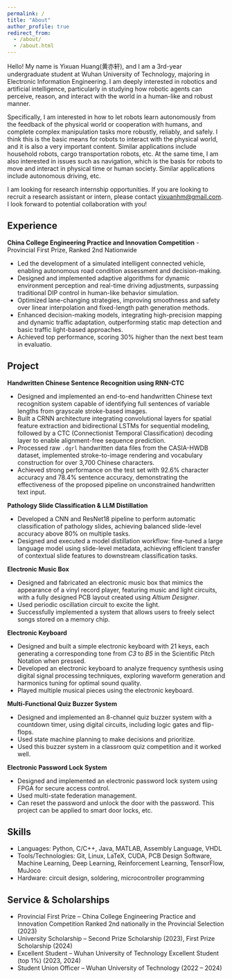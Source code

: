 ```yaml
---
permalink: /
title: "About"
author_profile: true
redirect_from: 
  - /about/
  - /about.html
---
```


Hello! My name is Yixuan Huang(黄亦轩), and I am a 3rd-year undergraduate student at Wuhan University of Technology, majoring in Electronic Information Engineering. I am deeply interested in robotics and artificial intelligence, particularly in studying how robotic agents can perceive, reason, and interact with the world in a human-like and robust manner.

Specifically, I am interested in how to let robots learn autonomously from the feedback of the physical world or cooperation with humans, and complete complex manipulation tasks more robustly, reliably, and safely. I think this is the basic means for robots to interact with the physical world, and it is also a very important content. Similar applications include household robots, cargo transportation robots, etc. At the same time, I am also interested in issues such as navigation, which is the basis for robots to move and interact in physical time or human society. Similar applications include autonomous driving, etc.

I am looking for research internship opportunities. If you are looking to recruit a research assistant or intern, please contact yixuanhm@gmail.com. I look forward to potential collaboration with you!

## Experience

**China College Engineering Practice and Innovation Competition** - Provincial First Prize, Ranked 2nd Nationwide

- Led the development of a simulated intelligent connected vehicle, enabling autonomous road condition assessment and decision-making.
- Designed and implemented adaptive algorithms for dynamic environment perception and real-time driving adjustments, surpassing traditional DIP control in human-like behavior simulation.
- Optimized lane-changing strategies, improving smoothness and safety over linear interpolation and fixed-length path generation methods.
- Enhanced decision-making models, integrating high-precision mapping and dynamic traffic adaptation, outperforming static map detection and basic traffic light-based approaches.
- Achieved top performance, scoring 30% higher than the next best team in evaluatio.

## Project

**Handwritten Chinese Sentence Recognition using RNN-CTC**

- Designed and implemented an end-to-end handwritten Chinese text recognition system capable of identifying full sentences of variable lengths from grayscale stroke-based images.
- Built a CRNN architecture integrating convolutional layers for spatial feature extraction and bidirectional LSTMs for sequential modeling, followed by a CTC (Connectionist Temporal Classification) decoding layer to enable alignment-free sequence prediction.
- Processed raw `.dgrl` handwritten data files from the CASIA-HWDB dataset, implemented stroke-to-image rendering and vocabulary construction for over 3,700 Chinese characters.
- Achieved strong performance on the test set with 92.6% character accuracy and 78.4% sentence accuracy, demonstrating the effectiveness of the proposed pipeline on unconstrained handwritten text input.

**Pathology Slide Classification & LLM Distillation**

- Developed a CNN and ResNet18 pipeline to perform automatic classification of pathology slides, achieving balanced slide-level accuracy above 80% on multiple tasks.
- Designed and executed a model distillation workflow: fine-tuned a large language model using slide-level metadata, achieving efficient transfer of contextual slide features to downstream classification tasks.

**Electronic Music Box**

- Designed and fabricated an electronic music box that mimics the appearance of a vinyl record player, featuring music and light circuits, with a fully designed PCB layout created using *Altium Designer*.
- Used periodic oscillation circuit to excite the light.
- Successfully implemented a system that allows users to freely select songs stored on a memory chip.

**Electronic Keyboard**

- Designed and built a simple electronic keyboard with 21 keys, each generating a corresponding tone from *C3* to *B5* in the Scientific Pitch Notation when pressed.
- Developed an electronic keyboard to analyze frequency synthesis using digital signal processing techniques, exploring waveform generation and harmonics tuning for optimal sound quality.
- Played multiple musical pieces using the electronic keyboard.

**Multi-Functional Quiz Buzzer System**

- Designed and implemented an 8-channel quiz buzzer system with a countdown timer, using digital circuits, including logic gates and flip-flops.
- Used state machine planning to make decisions and prioritize.
- Used this buzzer system in a classroom quiz competition and it worked well.

**Electronic Password Lock System**

- Designed and implemented an electronic password lock system using FPGA for secure access control.
- Used multi-state federation management.
- Can reset the password and unlock the door with the password. This project can be applied to smart door locks, etc.

## Skills

- Languages: Python, C/C++, Java, MATLAB, Assembly Language, VHDL
- Tools/Technologies: Git, Linux, LaTeX, CUDA, PCB Design Software, Machine Learning, Deep Learning, Reinforcement Learning, TensorFlow, MuJoco
- Hardware: circuit design, soldering, microcontroller programming

## Service & Scholarships

- Provincial First Prize – China College Engineering Practice and Innovation Competition Ranked 2nd nationally in the Provincial Selection (2023)
- University Scholarship – Second Prize Scholarship (2023), First Prize Scholarship (2024)
- Excellent Student – Wuhan University of Technology Excellent Student (top 1%) (2023, 2024)
- Student Union Officer – Wuhan University of Technology (2022 – 2024)



<script type='text/javascript' id='clustrmaps' src='//cdn.clustrmaps.com/map_v2.js?cl=ffffff&w=a&t=tt&d=Cc2qASzVj90GaBysC5xLdGcUFFnHPyK_OsXdTvW6mDI&co=2d78ad&cmo=3acc3a&cmn=ff5353&ct=ffffff'></script>
